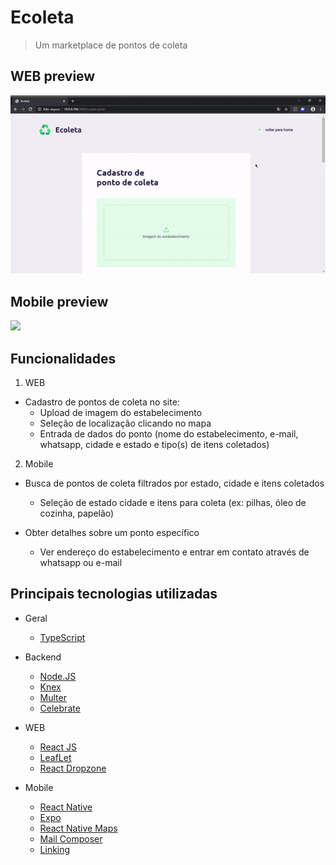 # Ecoleta

> Um marketplace de pontos de coleta

## WEB preview

![](https://github.com/mateus-caetano/ecoleta/blob/master/previews/web-preview.gif?raw=true)

## Mobile preview

![](https://github.com/mateus-caetano/ecoleta/blob/master/previews/mobile-preview.gif?raw=true)

## Funcionalidades

1. WEB

- Cadastro de pontos de coleta no site:
  - Upload de imagem do estabelecimento
  - Seleção de localização clicando no mapa
  - Entrada de dados do ponto (nome do estabelecimento, e-mail, whatsapp, cidade e estado e tipo(s) de itens coletados)

2. Mobile

- Busca de pontos de coleta filtrados por estado, cidade e itens coletados
  - Seleção de estado cidade e itens para coleta (ex: pilhas, óleo de cozinha, papelão)
- Obter detalhes sobre um ponto específico

  - Ver endereço do estabelecimento e entrar em contato através de whatsapp ou e-mail

## Principais tecnologias utilizadas

- Geral

  - [TypeScript](https://www.typescriptlang.org/)

- Backend

  - [Node.JS](https://nodejs.org/)
  - [Knex](http://knexjs.org/)
  - [Multer](https://github.com/expressjs/multer)
  - [Celebrate](https://github.com/arb/celebrate)

- WEB

  - [React JS](https://pt-br.reactjs.org/)
  - [LeafLet](https://leafletjs.com/)
  - [React Dropzone](https://github.com/react-dropzone/react-dropzone)

- Mobile
  - [React Native](https://reactnative.dev/)
  - [Expo](https://expo.io/)
  - [React Native Maps](https://github.com/react-native-community/react-native-maps)
  - [Mail Composer](https://docs.expo.io/versions/latest/sdk/mail-composer/)
  - [Linking](https://docs.expo.io/versions/latest/sdk/linking/)
